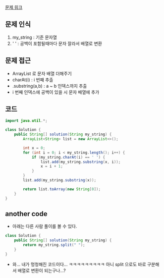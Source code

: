 [문제 링크](https://school.programmers.co.kr/learn/courses/30/lessons/181869)

## 문제 인식

1. my_string : 기준 문자열
2. ' ' : 공백이 포함될때마다 문자 잘라서 배열로 변환

## 문제 접근

- ArrayList 로 문자 배열 더해주기
- charAt(i) : i 번째 추출
- .substring(a,b) : a ~ b 인덱스까지 추출
- i 번째 인덱스에 공백이 있을 시 문자 배열에 추가

## 코드

```java
import java.util.*;

class Solution {
    public String[] solution(String my_string) {
        ArrayList<String> list = new ArrayList<>();

        int x = 0;
        for (int i = 0; i < my_string.length(); i++) {
            if (my_string.charAt(i) == ' ') {
                list.add(my_string.substring(x, i));
                x = i + 1;
            }
        }
        list.add(my_string.substring(x));

        return list.toArray(new String[0]);
    }
}
```

## another code

- 아래는 다른 사람 풀이를 볼 수 있다.

```java
class Solution {
    public String[] solution(String my_string) {
        return my_string.split(" ");
    }
}

```

- 와... 내가 멍청해진 코드이다... ㅋㅋㅋㅋㅋㅋㅋㅋㅋ 아니 split 으로도 바로 구분해서 배열로 변환이 되는구나...?